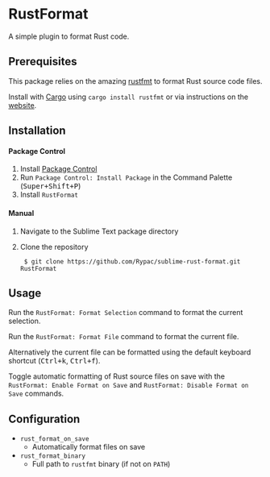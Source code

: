 # RustFormat

A simple plugin to format Rust code.

## Prerequisites

This package relies on the amazing [rustfmt](https://github.com/rust-lang-nursery/rustfmt) to format Rust source code files.

Install with [Cargo](https://crates.io/) using `cargo install rustfmt` or via instructions on the [website](https://github.com/rust-lang-nursery/rustfmt#installation).

## Installation

#### Package Control

1. Install [Package Control](https://packagecontrol.io/)
2. Run `Package Control: Install Package` in the Command Palette (<kbd>Super+Shift+P</kbd>)
3. Install `RustFormat`

#### Manual

1. Navigate to the Sublime Text package directory
2. Clone the repository

        $ git clone https://github.com/Rypac/sublime-rust-format.git RustFormat

## Usage

Run the `RustFormat: Format Selection` command to format the current selection.

Run the `RustFormat: Format File` command to format the current file.

Alternatively the current file can be formatted using the default keyboard shortcut (<kbd>Ctrl+k</kbd>, <kbd>Ctrl+f</kbd>).

Toggle automatic formatting of Rust source files on save with the `RustFormat: Enable Format on Save` and `RustFormat: Disable Format on Save` commands.

## Configuration

- `rust_format_on_save`
    + Automatically format files on save
- `rust_format_binary`
    + Full path to `rustfmt` binary (if not on `PATH`)

